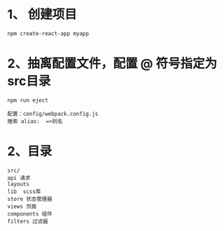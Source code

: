 # 1、 创建项目
```
npm create-react-app myapp
```
# 2、抽离配置文件，配置 @ 符号指定为src目录
```
npm run eject

配置：config/webpack.config.js
搜索 alias:  =>别名

```


# 2、目录
```
src/
api 请求
layouts 
lib  scss库
store 状态管理器
views 页面
components 组件
filters 过滤器
```
